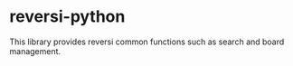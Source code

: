 # reversi-python
This library provides reversi common functions such as search and board management.
